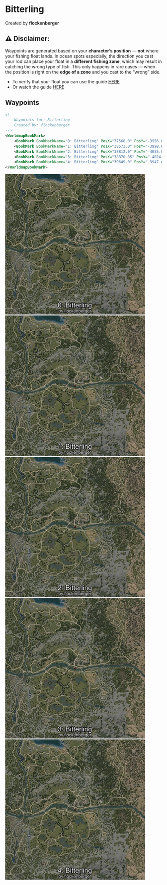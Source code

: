 # Bitterling
Created by **flockenberger**

## ⚠️ Disclaimer:
Waypoints are generated based on your __**character’s position**__ — __not__ where your fishing float lands.
In ocean spots especially, the direction you cast your rod can place your float in a **different fishing zone**, which may result in catching the wrong type of fish.
This only happens in rare cases — when the position is right on the **edge of a zone** and you cast to the “wrong” side.

- To verify that your float you can use the guide [HERE](https://flockenberger.github.io/bdo-fish-position/)
- Or watch the guide [HERE](https://youtu.be/t-VXcRoNojk)

## Waypoints
```xml
<!--
    Waypoints for: Bitterling
    Created by: flockenberger
-->
<WorldmapBookMark>
    <BookMark BookMarkName="0: Bitterling" PosX="37568.0" PosY="-3956.0" PosZ="-51208.0" />
    <BookMark BookMarkName="1: Bitterling" PosX="38573.0" PosY="-3998.0" PosZ="-50743.0" />
    <BookMark BookMarkName="2: Bitterling" PosX="38812.0" PosY="-4055.0" PosZ="-51012.0" />
    <BookMark BookMarkName="3: Bitterling" PosX="38870.85" PosY="-4024.5842" PosZ="-50887.04" />
    <BookMark BookMarkName="4: Bitterling" PosX="39649.0" PosY="-3947.0" PosZ="-51042.0" />
</WorldmapBookMark>
```

<img src="./Bitterling_0_Preview.webp" width="450"/> <img src="./Bitterling_1_Preview.webp" width="450"/> <img src="./Bitterling_2_Preview.webp" width="450"/> <img src="./Bitterling_3_Preview.webp" width="450"/> <img src="./Bitterling_4_Preview.webp" width="450"/> 